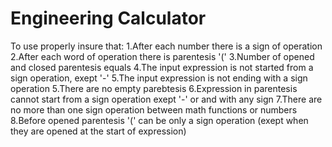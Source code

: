 # Engineering Calculator
To use properly insure that:
1.After each number there is a sign of operation
2.After each word of operation there is parentesis '('
3.Number of opened and closed parentesis equals
4.The input expression is not started from a sign operation, exept '-'
5.The input expression is not ending with a sign operation
5.There are no empty parebtesis
6.Expression in parentesis cannot start from a sign operation exept '-' or and with any sign
7.There are no more than one sign operation between math functions or numbers
8.Before opened parentesis '(' can be only a sign operation (exept when they are opened at the start of expression)
